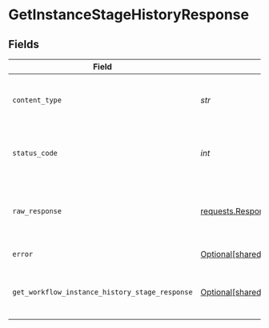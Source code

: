 # GetInstanceStageHistoryResponse


## Fields

| Field                                                                                                                      | Type                                                                                                                       | Required                                                                                                                   | Description                                                                                                                |
| -------------------------------------------------------------------------------------------------------------------------- | -------------------------------------------------------------------------------------------------------------------------- | -------------------------------------------------------------------------------------------------------------------------- | -------------------------------------------------------------------------------------------------------------------------- |
| `content_type`                                                                                                             | *str*                                                                                                                      | :heavy_check_mark:                                                                                                         | HTTP response content type for this operation                                                                              |
| `status_code`                                                                                                              | *int*                                                                                                                      | :heavy_check_mark:                                                                                                         | HTTP response status code for this operation                                                                               |
| `raw_response`                                                                                                             | [requests.Response](https://requests.readthedocs.io/en/latest/api/#requests.Response)                                      | :heavy_check_mark:                                                                                                         | Raw HTTP response; suitable for custom response parsing                                                                    |
| `error`                                                                                                                    | [Optional[shared.Error]](../../models/shared/error.md)                                                                     | :heavy_minus_sign:                                                                                                         | General error                                                                                                              |
| `get_workflow_instance_history_stage_response`                                                                             | [Optional[shared.GetWorkflowInstanceHistoryStageResponse]](../../models/shared/getworkflowinstancehistorystageresponse.md) | :heavy_minus_sign:                                                                                                         | The workflow instance stage history                                                                                        |